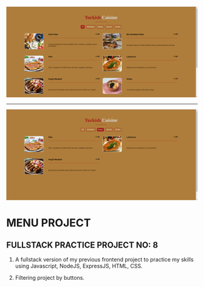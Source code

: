 ![example1](public/menuProject1.png)

<hr>

![example1](public/menuProject2.png)

# MENU PROJECT

## FULLSTACK PRACTICE PROJECT NO: 8

1. A fullstack version of my previous frontend project to practice my skills using Javascript, NodeJS, ExpressJS, HTML, CSS.

2. Filtering project by buttons.
